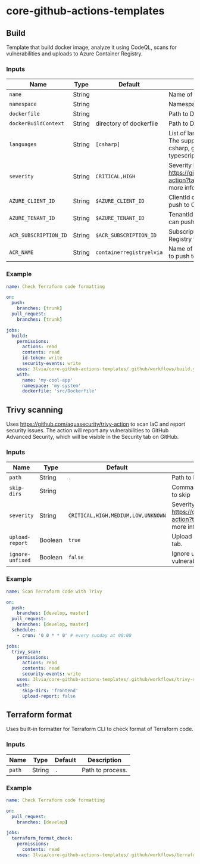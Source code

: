 # core-github-actions-templates




## Build

Template that build docker image, analyze it using CodeQL, scans for vulnerabilities and uploads to Azure Container Registry.

### Inputs

| Name                  | Type   | Default                  | Description                   |
| --------------------- | ------ | ------------------------ | ----------------------------- |
| `name`                | String |                          | Name of application.          |
| `namespace`           | String |                          | Namespace of application.     |
| `dockerfile`          | String |                          | Path to Dockerfile.           |
| `dockerBuildContext`  | String | directory of dockerfile  | Path to Docker build context. |
| `languages`           | String | `[csharp]`               | List of language to run CodeQL on. The supported languages are c-cpp, csharp, go, java-kotlin, javascript-typescript, python, ruby, swift. |
| `severity`            | String | `CRITICAL,HIGH`          | Severity levels to scan for. See https://github.com/aquasecurity/trivy-action?tab=readme-ov-file#inputs for more information. |
| `AZURE_CLIENT_ID`     | String | `$AZURE_CLIENT_ID`       | ClientId of a service principal that can push to Container Registry. |
| `AZURE_TENANT_ID`     | String | `$AZURE_TENANT_ID`       | TenantId of a service principal that can push to Azure Container Registry. |
| `ACR_SUBSCRIPTION_ID` | String | `$ACR_SUBSCRIPTION_ID`   | Subscription ID of the Azure Container Registry to push to. |
| `ACR_NAME`            | String | `containerregistryelvia` | Name of the Azure Container Registry to push to. |

### Example

```yaml
name: Check Terraform code formatting

on:
  push:
    branches: [trunk]
  pull_request:
    branches: [trunk]

jobs:
  build:
    permissions:
      actions: read
      contents: read
      id-token: write
      security-events: write
    uses: 3lvia/core-github-actions-templates/.github/workflows/build.yaml@v2
    with:
      name: 'my-cool-app'
      namespace: 'my-system'
      dockerfile: 'src/Dockerfile'
```



## Trivy scanning

Uses https://github.com/aquasecurity/trivy-action to scan IaC and report security issues.
The action will report any vulnerabilities to GitHub Advanced Security, which will be visible
in the Security tab on GitHub.

### Inputs

| Name             | Type    | Default                            | Description                                                                                                                   |
| ---------------- | ------- | ---------------------------------- | ----------------------------------------------------------------------------------------------------------------------------- |
| `path`           | String  | `.`                                | Path to IaC to scan.                                                                                                          |
| `skip-dirs`      | String  |                                    | Comma-separated list of directories to skip                                                                                   |
| `severity`       | String  | `CRITICAL,HIGH,MEDIUM,LOW,UNKNOWN` | Severity levels to scan for. See https://github.com/aquasecurity/trivy-action?tab=readme-ov-file#inputs for more information. |
| `upload-report`  | Boolean | `true`                             | Upload Trivy report to GitHub Security tab.                                                                                   |
| `ignore-unfixed` | Boolean | `false`                            | Ignore unpatched/unfixed vulnerabilities.                                                                                     |

### Example

```yaml
name: Scan Terraform code with Trivy

on:
  push:
    branches: [develop, master]
  pull_request:
    branches: [develop, master]
  schedule:
    - cron: '0 0 * * 0' # every sunday at 00:00

jobs:
  trivy_scan:
    permissions:
      actions: read
      contents: read
      security-events: write
    uses: 3lvia/core-github-actions-templates/.github/workflows/trivy-scan.yaml@v2
    with:
      skip-dirs: 'frontend'
      upload-report: false
```


## Terraform format

Uses built-in formatter for Terraform CLI to check format of Terraform code.

### Inputs

| Name   | Type   | Default | Description      |
| ------ | ------ | ------- | ---------------- |
| `path` | String | `.`     | Path to process. |

### Example

```yaml
name: Check Terraform code formatting

on:
  pull_request:
    branches: [develop]

jobs:
  terraform_format_check:
    permissions:
      contents: read
    uses: 3lvia/core-github-actions-templates/.github/workflows/terraform-format.yaml@v2
```
